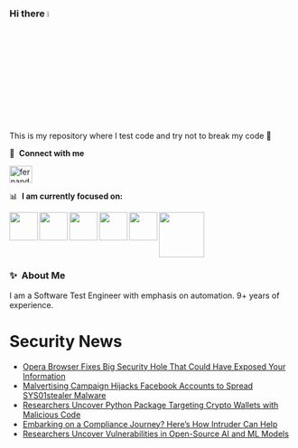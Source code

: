 ### Hi there <a href="https://www.gautamkrishnar.com/"><img src="https://media.giphy.com/media/hvRJCLFzcasrR4ia7z/giphy.gif" width="5%"></a>
This is my repository where I test code and try not to break my code :rofl:

🔗 &nbsp;**Connect with me**
<p align="left">
<a href="https://linkedin.com/in/fernandorlcruz" target="blank"><img align="center" src="https://raw.githubusercontent.com/rahuldkjain/github-profile-readme-generator/master/src/images/icons/Social/linked-in-alt.svg" alt="fernando cruz" height="30" width="40" /></a>
  
📊 &nbsp;**I am currently focused on:**

<img align="left" width='50' height='50' src="https://cdn.jsdelivr.net/gh/devicons/devicon/icons/python/python-original-wordmark.svg" />
<img align="left" width='50' height='50' src="https://cdn.jsdelivr.net/gh/devicons/devicon/icons/csharp/csharp-original.svg" />
<img align="left" width='50' height='50' src="https://cdn.jsdelivr.net/gh/devicons/devicon/icons/jenkins/jenkins-original.svg" />
<img align="left" width='50' height='50' src="https://specflow.org/wp-content/uploads/2021/05/SpecFlow-Icon.png" />
<img align="left" width='50' height='50' src="https://www.svgrepo.com/show/306098/githubactions.svg" />
<img width='80' height='80' src="https://cdn2.vectorstock.com/i/1000x1000/64/81/security-testing-concept-icon-safety-audit-key-vector-29166481.jpg" />
          
          
  
### ✨&nbsp; About Me

I am a Software Test Engineer with emphasis on automation. 9+ years of experience.

# Security News
<!-- BLOG-POST-LIST:START -->
- [Opera Browser Fixes Big Security Hole That Could Have Exposed Your Information](https://thehackernews.com/2024/10/opera-browser-fixes-big-security-hole.html)
- [Malvertising Campaign Hijacks Facebook Accounts to Spread SYS01stealer Malware](https://thehackernews.com/2024/10/malvertising-campaign-hijacks-facebook.html)
- [Researchers Uncover Python Package Targeting Crypto Wallets with Malicious Code](https://thehackernews.com/2024/10/researchers-uncover-python-package.html)
- [Embarking on a Compliance Journey? Here’s How Intruder Can Help](https://thehackernews.com/2024/10/embarking-on-compliance-journey-heres.html)
- [Researchers Uncover Vulnerabilities in Open-Source AI and ML Models](https://thehackernews.com/2024/10/researchers-uncover-vulnerabilities-in.html)
<!-- BLOG-POST-LIST:END -->
